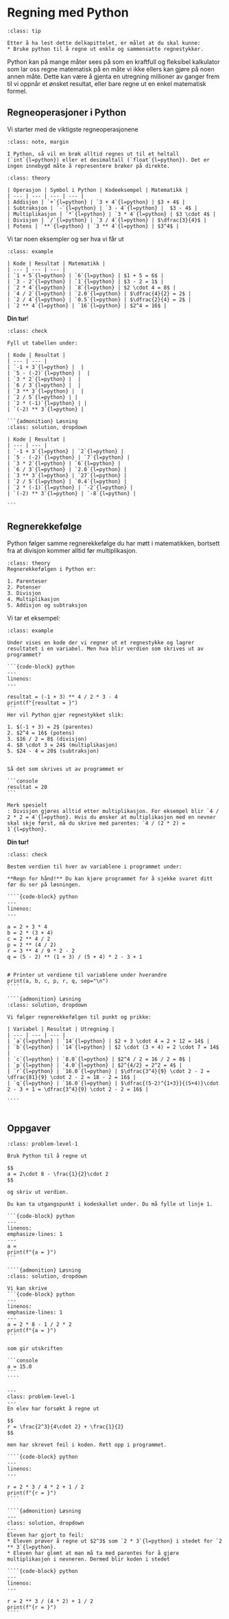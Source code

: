 # Regning med Python


```{admonition} Læringsmål: regning med Python
:class: tip

Etter å ha lest dette delkapittelet, er målet at du skal kunne:
* Bruke python til å regne ut enkle og sammensatte regnestykker.
```

Python kan på mange måter sees på som en kraftfull og fleksibel kalkulator som lar oss regne matematisk på en måte vi ikke ellers kan gjøre på noen annen måte. Dette kan være å gjenta en utregning millioner av ganger frem til vi oppnår et ønsket resultat, eller bare regne ut en enkel matematisk formel. 

## Regneoperasjoner i Python

Vi starter med de viktigste regneoperasjonene

```{admonition} Divisjon og brøker
:class: note, margin

I Python, så vil en brøk alltid regnes ut til et heltall (`int`{l=python}) eller et desimaltall (`float`{l=python}). Det er ingen innebygd måte å representere brøker på direkte.
```

````{admonition} Viktige regneoperasjoner i Python
:class: theory

| Operasjon | Symbol i Python | Kodeeksempel | Matematikk |
| --- | --- | --- | --- |
| Addisjon | `+`{l=python} | `3 + 4`{l=python} | $3 + 4$ |
| Subtraksjon | `-`{l=python} | `3 - 4`{l=python} |  $3 - 4$ |
| Multiplikasjon | `*`{l=python} | `3 * 4`{l=python} | $3 \cdot 4$ |
| Divisjon | `/`{l=python} | `3 / 4`{l=python} | $\dfrac{3}{4}$ |
| Potens | `**`{l=python} | `3 ** 4`{l=python} | $3^4$ |

````

Vi tar noen eksempler og ser hva vi får ut

````{admonition} Eksempel 1: enkle regneoperasjoner
:class: example

| Kode | Resultat | Matematikk |
| --- | --- | --- |
| `1 + 5`{l=python} | `6`{l=python} | $1 + 5 = 6$ |
| `3 - 2`{l=python} | `1`{l=python} | $3 - 2 = 1$ |
| `2 * 4`{l=python} | `8`{l=python} | $2 \cdot 4 = 8$ |
| `4 / 2`{l=python} | `2.0`{l=python} | $\dfrac{4}{2} = 2$ |
| `2 / 4`{l=python} | `0.5`{l=python} | $\dfrac{2}{4} = 2$ |
| `2 ** 4`{l=python} | `16`{l=python} | $2^4 = 16$ |

````

**Din tur**! 

````{admonition} Underveisoppgave 1
:class: check

Fyll ut tabellen under:

| Kode | Resultat |
| --- | --- |
| `-1 + 3`{l=python} |  |
| `5 - (-2)`{l=python} |  |
| `3 * 2`{l=python} |  |
| `6 / 3`{l=python} |  |
| `3 ** 3`{l=python} |  |
| `2 / 5`{l=python} | |
| `2 * (-1)`{l=python} | |
| `(-2) ** 3`{l=python} |

```{admonition} Løsning
:class: solution, dropdown

| Kode | Resultat |
| --- | --- |
| `-1 + 3`{l=python} | `2`{l=python} |
| `5 - (-2)`{l=python} | `7`{l=python} |
| `3 * 2`{l=python} | `6`{l=python} |
| `6 / 3`{l=python} | `2.0`{l=python} |
| `3 ** 3`{l=python} | `27`{l=python} |
| `2 / 5`{l=python} | `0.4`{l=python} |
| `2 * (-1)`{l=python} | `-2`{l=python} |
| `(-2) ** 3`{l=python} | `-8`{l=python} |

```

````

## Regnerekkefølge

Python følger samme regnerekkefølge du har møtt i matematikken, bortsett fra at divisjon kommer alltid før multiplikasjon. 

````{admonition} Regnerekkefølge i Python
:class: theory
Regnerekkefølgen i Python er:

1. Parenteser
2. Potenser
3. Divisjon
4. Multiplikasjon
5. Addisjon og subtraksjon

````

Vi tar et eksempel:

````{admonition} Eksempel 2: regnerekkefølgen
:class: example

Under vises en kode der vi regner ut et regnestykke og lagrer resultatet i en variabel. Men hva blir verdien som skrives ut av programmet?

```{code-block} python
---
linenos:
---

resultat = (-1 + 3) ** 4 / 2 * 3 - 4
print(f"{resultat = }")
```
Her vil Python gjør regnestykket slik:

1. $(-1 + 3) = 2$ (parentes)
2. $2^4 = 16$ (potens)
3. $16 / 2 = 8$ (divisjon)
4. $8 \cdot 3 = 24$ (multiplikasjon)
5. $24 - 4 = 20$ (subtraksjon)


Så det som skrives ut av programmet er 

```console 
resultat = 20
```

Merk spesielt
: Divisjon gjøres alltid etter multiplikasjon. For eksempel blir `4 / 2 * 2 = 4`{l=python}. Hvis du ønsker at multiplikasjon med en nevner skal skje først, må du skrive med parentes: `4 / (2 * 2) = 1`{l=python}.
````

**Din tur!**


`````{admonition} Underveisoppgave 2
:class: check

Bestem verdien til hver av variablene i programmet under:

**Regn for hånd!** Du kan kjøre programmet for å sjekke svaret ditt før du ser på løsningen.

````{code-block} python
---
linenos:
---

a = 2 + 3 * 4
b = 2 * (3 + 4)
c = 2 ** 4 / 2
p = 2 ** (4 / 2)
r = 3 ** 4 / 9 * 2 - 2
q = (5 - 2) ** (1 + 3) / (5 + 4) * 2 - 3 + 1


# Printer ut verdiene til variablene under hverandre
print(a, b, c, p, r, q, sep="\n")
````

````{admonition} Løsning
:class: solution, dropdown

Vi følger regnerekkefølgen til punkt og prikke:

| Variabel | Resultat | Utregning |
| --- | --- | --- |
| `a`{l=python} | `14`{l=python} | $2 + 3 \cdot 4 = 2 + 12 = 14$ |
| `b`{l=python} | `14`{l=python} | $2 \cdot (3 + 4) = 2 \cdot 7 = 14$ |
| `c`{l=python} | `8.0`{l=python} | $2^4 / 2 = 16 / 2 = 8$ |
| `p`{l=python} | `4.0`{l=python} | $2^{4/2} = 2^2 = 4$ |
| `r`{l=python} | `16.0`{l=python} | $\dfrac{3^4}{9} \cdot 2 - 2 = \dfrac{81}{9} \cdot 2 - 2 = 18 - 2 = 16$ |
| `q`{l=python} | `16.0`{l=python} | $\dfrac{(5-2)^{1+3}}{(5+4)}\cdot 2 - 3 + 1 = \dfrac{3^4}{9} \cdot 2 - 2 = 16$ |

````


`````


## Oppgaver

`````{admonition} Oppgave 1
:class: problem-level-1

Bruk Python til å regne ut

$$
a = 2\cdot 8 - \frac{1}{2}\cdot 2
$$

og skriv ut verdien. 

Du kan ta utgangspunkt i kodeskallet under. Du må fylle ut linje 1.

```{code-block} python
---
linenos:
emphasize-lines: 1
---
a = 
print(f"{a = }")
```

````{admonition} Løsning
:class: solution, dropdown

Vi kan skrive
```{code-block} python
---
linenos:
emphasize-lines: 1
---
a = 2 * 8 - 1 / 2 * 2
print(f"{a = }")
```

som gir utskriften

```console
a = 15.0
```
````
`````


`````{admonition} Oppgave 2
---
class: problem-level-1
---
En elev har forsøkt å regne ut 

$$
r = \frac{2^3}{4\cdot 2} + \frac{1}{2}
$$

men har skrevet feil i koden. Rett opp i programmet.

````{code-block} python
---
linenos:
---

r = 2 * 3 / 4 * 2 + 1 / 2
print(f"{r = }")
````

````{admonition} Løsning
---
class: solution, dropdown
---
Eleven har gjort to feil:
* Eleven prøver å regne ut $2^3$ som `2 * 3`{l=python} i stedet for `2 ** 3`{l=python}.
* Eleven har glemt at man må ta med parentes for å gjøre multiplikasjon i nevneren. Dermed blir koden i stedet

````{code-block} python
---
linenos:
---

r = 2 ** 3 / (4 * 2) + 1 / 2
print(f"{r = }")
````
`````
